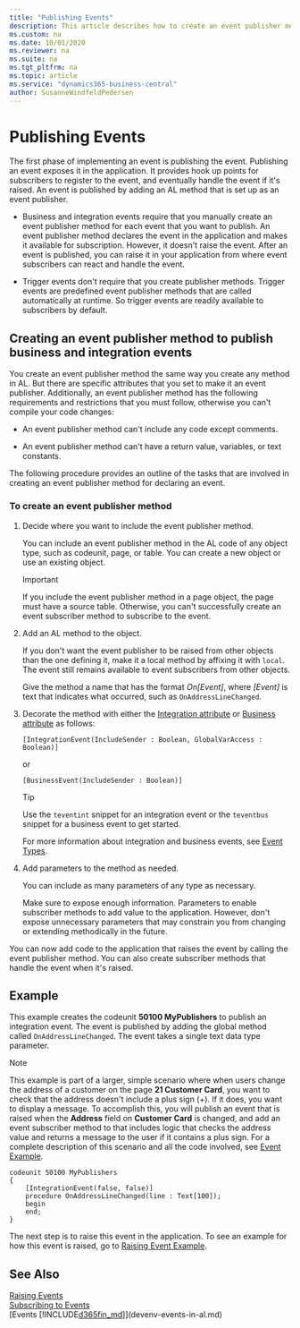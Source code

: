 ```yaml
---
title: "Publishing Events"
description: This article describes how to create an event publisher method to publish business and integration events.
ms.custom: na
ms.date: 10/01/2020
ms.reviewer: na
ms.suite: na
ms.tgt_pltfrm: na
ms.topic: article
ms.service: "dynamics365-business-central"
author: SusanneWindfeldPedersen
---
```


# Publishing Events

The first phase of implementing an event is publishing the event. Publishing an event exposes it in the application. It provides hook up points for subscribers to register to the event, and eventually handle the event if it's raised. An event is published by adding an AL method that is set up as an event publisher.  

- Business and integration events require that you manually create an event publisher method for each event that you want to publish. An event publisher method declares the event in the application and makes it available for subscription. However, it doesn't raise the event. After an event is published, you can raise it in your application from where event subscribers can react and handle the event.  

- Trigger events don't require that you create publisher methods. Trigger events are predefined event publisher methods that are called automatically at runtime. So trigger events are readily available to subscribers by default.  

## Creating an event publisher method to publish business and integration events  
You create an event publisher method the same way you create any method in AL. But there are specific attributes that you set to make it an event publisher. Additionally, an event publisher method has the following requirements and restrictions that you must follow, otherwise you can't compile your code changes:  

- An event publisher method can't include any code except comments.  

- An event publisher method can't have a return value, variables, or text constants.  

The following procedure provides an outline of the tasks that are involved in creating an event publisher method for declaring an event. <!--NAV The tasks are performed from the [!INCLUDE[nav_dev_long](includes/nav_dev_long_md.md)]. For detailed step-by-step instructions for the tasks, see [Walkthrough: Publishing, Raising, and Subscribing to an Event in Microsoft Dynamics NAV](Walkthrough-Publishing-Raising-and-Subcribing-to-an-Event-in-Microsoft-Dynamics-NAV.md).-->  

### To create an event publisher method  

1.  Decide where you want to include the event publisher method.  

    You can include an event publisher method in the AL code of any object type, such as codeunit, page, or table. You can create a new object or use an existing object.  

    > [!IMPORTANT]  
    > If you include the event publisher method in a page object, the page must have a source table. Otherwise, you can't successfully create an event subscriber method to subscribe to the event.

2.  Add an AL method to the object.

    If you don't want the event publisher to be raised from other objects than the one defining it, make it a local method by affixing it with `local`. The event still remains available to event subscribers from other objects.   

     Give the method a name that has the format *On\[Event\]*, where *\[Event\]* is text that indicates what occurred, such as `OnAddressLineChanged`.  

3.  Decorate the method with either the [Integration attribute](methods/devenv-integration-attribute.md) or [Business attribute](methods/devenv-business-attribute.md) as follows: 

    ```  
    [IntegrationEvent(IncludeSender : Boolean, GlobalVarAccess : Boolean)] 
    ```

    or

    ```  
    [BusinessEvent(IncludeSender : Boolean)] 
    ```

    > [!TIP]  
    > Use the `teventint` snippet for an integration event or the `teventbus` snippet for a business event to get started.  

    For more information about integration and business events, see [Event Types](devenv-event-types.md).
4.  Add parameters to the method as needed.  

     You can include as many parameters of any type as necessary.  

     Make sure to expose enough information. Parameters to enable subscriber methods to add value to the application. However, don't expose unnecessary parameters that may constrain you from changing or extending methodically in the future.  

 You can now add code to the application that raises the event by calling the event publisher method. You can also create subscriber methods that handle the event when it's raised. 

## Example
This example creates the codeunit **50100 MyPublishers** to publish an integration event. The event is published by adding the global method called `OnAddressLineChanged`. The event takes a single text data type parameter.

> [!NOTE]  
> This example is part of a larger, simple scenario where when users change the address of a customer on the page **21 Customer Card**, you want to check that the address doesn't include a plus sign (+). If it does, you want to display a message. To accomplish this, you will publish an event that is raised when the **Address** field on **Customer Card** is changed, and add an event subscriber method to that includes logic that checks the address value and returns a message to the user if it contains a plus sign. For a complete description of this scenario and all the code involved, see [Event Example](devenv-events-example.md).

```
codeunit 50100 MyPublishers
{
    [IntegrationEvent(false, false)]
    procedure OnAddressLineChanged(line : Text[100]);
    begin  
    end;
}
```
The next step is to raise this event in the application. To see an example for how this event is raised, go to [Raising Event Example](devenv-raising-events.md#example).

## See Also  
[Raising Events](devenv-raising-events.md)   
[Subscribing to Events](devenv-subscribing-to-events.md)   
[Events [!INCLUDE[d365fin_md](includes/d365fin_md.md)]](devenv-events-in-al.md)   

